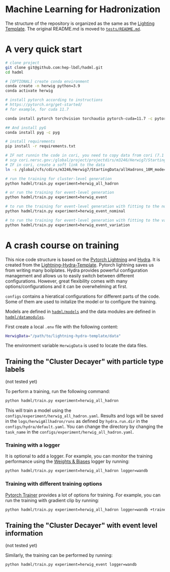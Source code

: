 # Machine Learning for Hadronization

The structure of the repository is organized as the same as the 
[Lighting Template](https://github.com/ashleve/lightning-hydra-template).
The original README.md is moved to [`tests/README.md`](tests/README.md).

# A very quick start
```bash
# clone project
git clone git@github.com:hep-lbdl/hadml.git
cd hadml

# [OPTIONAL] create conda environment
conda create -n herwig python=3.9
conda activate herwig

# install pytorch according to instructions
# https://pytorch.org/get-started/
# for example, for cuda 11.7

conda install pytorch torchvision torchaudio pytorch-cuda=11.7 -c pytorch -c nvidia

## And install pyG
conda install pyg -c pyg

# install requirements
pip install -r requirements.txt

# IF not runnin the code in cori, you need to copy data from cori (7.1 GB), sorry for the large size.
# scp cori.nersc.gov:/global/project/projectdirs/m3246/Herwig7/StartingData/allHadrons_10M_mode4_with_quark_with_pert.npz data/Herwig/
# IF in cori, create a soft link to the data
ln -s /global/cfs/cdirs/m3246/Herwig7/StartingData/allHadrons_10M_mode4_with_quark_with_pert.npz data/Herwig/

# run the training for cluster-level generation
python hadml/train.py experiment=herwig_all_hadron

# or run the training for event-level generation
python hadml/train.py experiment=herwig_event

# to run the training for event-level generation with fitting to the nominal Herwig sample (data samples to be downloaded at https://doi.org/10.5281/zenodo.7958362 and placed at data/Herwig/raw)
python hadml/train.py experiment=herwig_event_nominal

# to run the training for event-level generation with fitting to the variation Herwig sample (data samples to be downloaded at https://doi.org/10.5281/zenodo.7958362 and placed at data/Herwig/raw)
python hadml/train.py experiment=herwig_event_variation
```

# A crash course on training
This nice code structure is based on the [Pytorch Lightning](https://www.pytorchlightning.ai/) and [Hydra](https://hydra.cc/docs/intro/). It is created from the [Lightning-Hydra-Template](https://github.com/ashleve/lightning-hydra-template). 
Pytorch lightning saves us from writing many boilplates. Hydra provides powerful configuration management and allows us to easily switch between different configurations.
However, great flexibility comes with many options/configurations and it can be overwhelming at first.

`configs` contains a hieratical configurations for different parts of the code.
Some of them are used to initalize the model or to configure the training.

Models are defined in [`hadml/models`](hadml/models) and the data modules
are defined in [`hadml/datamodules`](hadml/datamodules).

First create a local `.env` file with the following content:
```bash
HerwigData="/path/to/lightning-hydra-template/data"
```
The environment variable `HerwigData` is used to locate the data files.

## Training the "Cluster Decayer" with particle type labels
(not tested yet)

To perform a training, run the following command:
```bash
python hadml/train.py experiment=herwig_all_hadron
```
This will train a model using the `configs/experiment/herwig_all_hadron.yaml`.
Results and logs will be saved in the `logs/herwigAllhadron/runs` as defined by `hydra.run.dir` in the `configs/hydra/default.yaml`. You can change the directory by changing the `task_name` in the `configs/experiment/herwig_all_hadron.yaml`.

### Training with a logger
It is optional to add a logger. For example, you can monitor the training 
performance using the [Weights & Biases](https://wandb.ai/site) logger by running:
```bash
python hadml/train.py experiment=herwig_all_hadron logger=wandb
```

### Training with different training options
[Pytorch Trainer](https://pytorch-lightning.readthedocs.io/en/latest/common/trainer.html) provides a lot of options for training. For example, you can run the training with gradient clip by running:
```bash
python hadml/train.py experiment=herwig_all_hadron logger=wandb +trainer.gradient_clip_val=0.5
```

## Training the "Cluster Decayer" with event level information
(not tested yet)

Similarly, the training can be performed by running:
```bash
python hadml/train.py experiment=herwig_event logger=wandb
```
